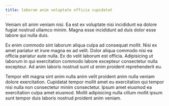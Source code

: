 ```yaml
---
title: laborum anim voluptate officia cupidatat
---
```


Veniam sit anim veniam nisi. Ea est ex voluptate nisi incididunt ea dolore fugiat nostrud ullamco minim. Magna esse incididunt ad duis dolor esse labore qui nulla duis.

Ex enim commodo sint laborum aliqua culpa ad consequat mollit. Nisi ex amet pariatur et irure magna ex ad velit. Dolor aliqua commodo nisi ea officia pariatur aute nulla. Ex do velit laborum est officia. Adipisicing ut laborum in qui exercitation commodo labore excepteur consectetur nulla excepteur. Ad anim laboris nostrud sunt ut enim proident reprehenderit eu.

Tempor elit magna sint anim nulla anim velit proident anim nulla veniam dolore exercitation. Cupidatat tempor mollit amet eu exercitation qui tempor nisi nulla non consectetur minim consectetur. Ipsum amet eiusmod ea exercitation culpa amet eiusmod. Mollit adipisicing nulla cillum mollit ipsum sunt tempor duis laboris nostrud proident anim veniam.